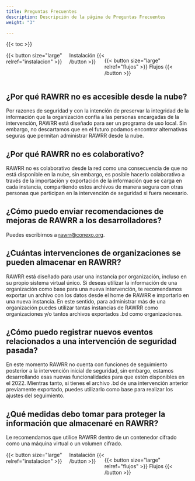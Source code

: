 ```yaml
---
title: Preguntas Frecuentes
description: Descripción de la página de Preguntas Frecuentes
weight: "3"

---
```

{{< toc >}}

<div style="display: flex; justify-content: space-between">
{{< button size="large" relref="instalacion" >}} <i class="arrow left"></i> Instalación  {{< /button >}}

{{< button size="large" relref="flujos" >}} Flujos <i class="arrow right"></i>{{< /button >}}

</div>

## ¿Por qué RAWRR no es accesible desde la nube?

Por razones de seguridad y con la intención de preservar la integridad de la información que la organización confía a las personas encargadas de la intervención, RAWRR está diseñado para ser un programa de uso local. Sin embargo, no descartamos que en el futuro podamos encontrar alternativas seguras que permitan administrar RAWRR desde la nube.

## ¿Por qué RAWRR no es colaborativo?

RAWRR no es colaborativo desde la red como una consecuencia de que no está disponible en la nube, sin embargo, es posible hacerlo colaborativo a través de la importación y exportación de la información que se carga en cada instancia, compartiendo estos archivos de manera segura con otras personas que participan en la intervención de seguridad si fuera necesario.

## ¿Cómo puedo enviar recomendaciones de mejoras de RAWRR a los desarrolladores?

Puedes escribirnos a rawrr@conexo.org.

## ¿Cuántas intervenciones de organizaciones se pueden almacenar en RAWRR?

RAWRR está diseñado para usar una instancia por organización, incluso en su propio sistema virtual único. Si deseas utilizar la información de una organización como base para una nueva intervención, te recomendamos exportar un archivo con los datos desde el home de RAWRR e importarlo en una nueva instancia. En este sentido, para administrar más de una organización puedes utilizar tantas instancias de RAWRR como organizaciones y/o tantos archivos exportados .bd como organizaciones.

## ¿Cómo puedo registrar nuevos eventos relacionados a una intervención de seguridad pasada?

En este momento RAWRR no cuenta con funciones de seguimiento posterior a la intervención inicial de seguridad, sin embargo, estamos desarrollando esas nuevas funcionalidades para que estén disponibles en el 2022. Mientras tanto, si tienes el archivo .bd de una intervención anterior previamente exportado, puedes utilizarlo como base para realizar los ajustes del seguimiento.

## ¿Qué medidas debo tomar para proteger la información que almacenaré en RAWRR? 

Le recomendamos que utilice RAWRR dentro de un contenedor cifrado como una máquina virtual o un volumen cifrado.

<div style="display: flex; justify-content: space-between">
{{< button size="large" relref="instalacion" >}} <i class="arrow left"></i> Instalación  {{< /button >}}

{{< button size="large" relref="flujos" >}} Flujos <i class="arrow right"></i>{{< /button >}}

</div>